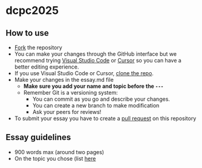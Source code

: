 # dcpc2025
## How to use
- [Fork](https://docs.github.com/en/pull-requests/collaborating-with-pull-requests/working-with-forks/fork-a-repo) the repository
- You can make your changes through the GitHub interface but we recommend trying [Visual Studio Code](https://code.visualstudio.com/) or [Cursor](https://cursor.com/) so you can have a better editing experience.
- If you use Visual Studio Code or Cursor, [clone the repo](https://docs.github.com/en/repositories/creating-and-managing-repositories/cloning-a-repository).
- Make your changes in the essay.md file
  - **Make sure you add your name and topic before the `---`**
  - Remember Git is a versioning system:
    - You can commit as you go and describe your changes.
    - You can create a new branch to make modification
    - Ask your peers for reviews!
- To submit your essay you have to create a [pull request](https://docs.github.com/en/pull-requests/collaborating-with-pull-requests/proposing-changes-to-your-work-with-pull-requests/creating-a-pull-request) on this repository
## Essay guidelines
- 900 words max (around two pages)
- On the topic you chose (list [here](https://docs.google.com/document/d/1L7-czWaXarH3VTyMG7-kAXfQvktqjbCPMQsHMMavdR0/edit?tab=t.0#heading=h.aez848adkk3) 
